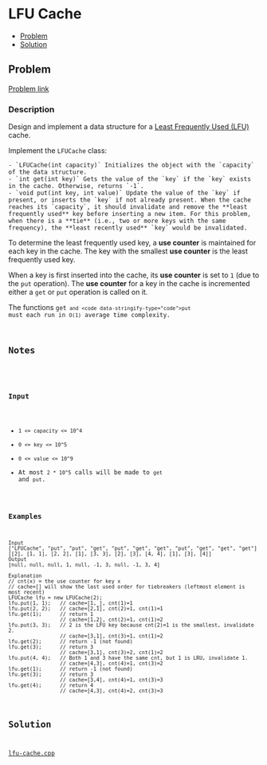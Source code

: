 # LFU Cache
- [Problem](#problem)
- [Solution](#solution)

## Problem
[Problem link](https://leetcode.com/problems/lfu-cache)

### Description
Design and implement a data structure for a <a href="https://en.wikipedia.org/wiki/Least_frequently_used" target="_blank">Least Frequently Used (LFU)</a> cache.

Implement the `LFUCache` class:


	- `LFUCache(int capacity)` Initializes the object with the `capacity` of the data structure.
	- `int get(int key)` Gets the value of the `key` if the `key` exists in the cache. Otherwise, returns `-1`.
	- `void put(int key, int value)` Update the value of the `key` if present, or inserts the `key` if not already present. When the cache reaches its `capacity`, it should invalidate and remove the **least frequently used** key before inserting a new item. For this problem, when there is a **tie** (i.e., two or more keys with the same frequency), the **least recently used** `key` would be invalidated.


To determine the least frequently used key, a **use counter** is maintained for each key in the cache. The key with the smallest **use counter** is the least frequently used key.

When a key is first inserted into the cache, its **use counter** is set to `1` (due to the `put` operation). The **use counter** for a key in the cache is incremented either a `get` or `put` operation is called on it.

The functions <code data-stringify-type="code">get` and <code data-stringify-type="code">put` must each run in `O(1)` average time complexity.
## Notes
<span style="display: none;"> </span>

### Input


- `1 <= capacity <= 10^4`
- `0 <= key <= 10^5`
- `0 <= value <= 10^9`
- At most `2 * 10^5` calls will be made to `get` and `put`.




### Examples
```
Input
["LFUCache", "put", "put", "get", "put", "get", "get", "put", "get", "get", "get"]
[[2], [1, 1], [2, 2], [1], [3, 3], [2], [3], [4, 4], [1], [3], [4]]
Output
[null, null, null, 1, null, -1, 3, null, -1, 3, 4]

Explanation
// cnt(x) = the use counter for key x
// cache=[] will show the last used order for tiebreakers (leftmost element is  most recent)
LFUCache lfu = new LFUCache(2);
lfu.put(1, 1);   // cache=[1,_], cnt(1)=1
lfu.put(2, 2);   // cache=[2,1], cnt(2)=1, cnt(1)=1
lfu.get(1);      // return 1
                 // cache=[1,2], cnt(2)=1, cnt(1)=2
lfu.put(3, 3);   // 2 is the LFU key because cnt(2)=1 is the smallest, invalidate 2.
                 // cache=[3,1], cnt(3)=1, cnt(1)=2
lfu.get(2);      // return -1 (not found)
lfu.get(3);      // return 3
                 // cache=[3,1], cnt(3)=2, cnt(1)=2
lfu.put(4, 4);   // Both 1 and 3 have the same cnt, but 1 is LRU, invalidate 1.
                 // cache=[4,3], cnt(4)=1, cnt(3)=2
lfu.get(1);      // return -1 (not found)
lfu.get(3);      // return 3
                 // cache=[3,4], cnt(4)=1, cnt(3)=3
lfu.get(4);      // return 4
                 // cache=[4,3], cnt(4)=2, cnt(3)=3
```


## Solution

[lfu-cache.cpp](./lfu-cache.cpp)
